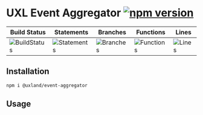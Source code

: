 # UXL Event Aggregator [![npm version](https://badge.fury.io/js/%40uxland%2Fevent-aggregator.svg)](https://badge.fury.io/js/%40uxland%2Fevent-aggregator)

| Build Status                                    | Statements                                    | Branches                                  | Functions                                   | Lines                               |
| ----------------------------------------------- | --------------------------------------------- | ----------------------------------------- | ------------------------------------------- | ----------------------------------- |
| ![BuildStatus](https://img.shields.io/badge/Build-Passing-brightgreen.svg "Building Status") | ![Statements](https://img.shields.io/badge/Coverage-40%25-red.svg "Make me better!") | ![Branches](https://img.shields.io/badge/Coverage-31.25%25-red.svg "Make me better!") | ![Functions](https://img.shields.io/badge/Coverage-30%25-red.svg "Make me better!") | ![Lines](https://img.shields.io/badge/Coverage-40%25-red.svg "Make me better!") |

## Installation

`npm i @uxland/event-aggregator`

## Usage
